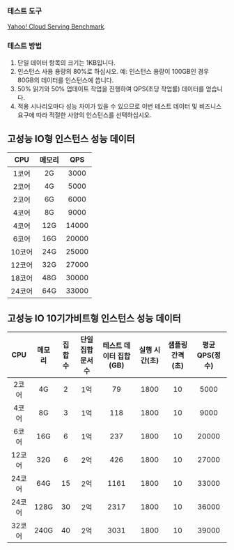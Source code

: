 ### 테스트 도구
[Yahoo! Cloud Serving Benchmark](https://github.com/brianfrankcooper/YCSB).

### 테스트 방법
1. 단일 데이터 항목의 크기는 1KB입니다.
2. 인스턴스 사용 용량의 80%로 하십시오. 예: 인스턴스 용량이 100GB인 경우 80GB의 데이터를 인스턴스에 씁니다.
3. 50% 읽기와 50% 업데이트 작업을 진행하여 QPS(초당 작업률) 데이터를 얻습니다.
4. 적용 시나리오마다 성능 차이가 있을 수 있으므로 이번 테스트 데이터 및 비즈니스 요구에 따라 적절한 사양의 인스턴스를 선택하십시오.

## 고성능 IO형 인스턴스 성능 데이터

|CPU|메모리|QPS|
|:--:|:--:|:--:|
|1코어 |2G |3000|
|2코어 |4G |5000|
|2코어 |6G |6000|
|4코어 |8G |9000|
|4코어 |12G|14000|
|6코어 |16G|20000|
|10코어|24G|25000|
|12코어|32G|27000|
|18코어|48G|30000|
|24코어|64G|33000|

## 고성능 IO 10기가비트형 인스턴스 성능 데이터 

|CPU|메모리|집합 수|단일 집합 문서 수|테스트 데이터 집합(GB)|실행 시간(초)|샘플링 간격(초)|평균 QPS(정수)|
|:--:|:--:|:--:|:--:|:--:|:--:|:--:|:--:|
|2코어 |4G|2|1억|79|1800|10|5000|
|4코어 |8G|3|1억|118|1800|10|9000|
|6코어 |16G|6|1억|237|1800|10|20000|
|12코어|32G|6|2억|426|1800|10|27000|
|24코어|64G|15|2억|1161|1800|10|33000|
|24코어|128G|30|2억|2317|1800|10|36000|
|32코어|240G|40|2억|3031|1800|10|39000|

